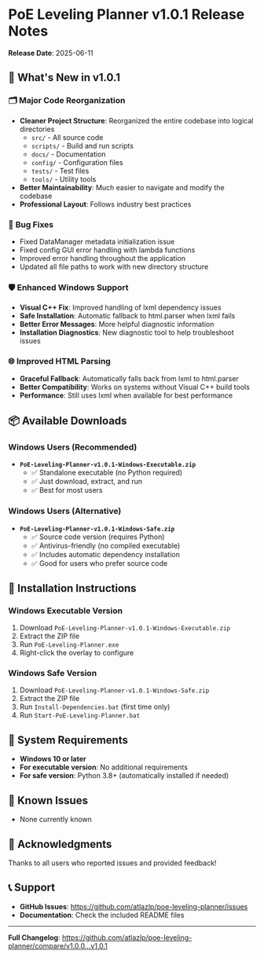 # PoE Leveling Planner v1.0.1 Release Notes

**Release Date**: 2025-06-11

## 🎉 What's New in v1.0.1

### 🗂️ **Major Code Reorganization**
- **Cleaner Project Structure**: Reorganized the entire codebase into logical directories
  - `src/` - All source code
  - `scripts/` - Build and run scripts
  - `docs/` - Documentation
  - `config/` - Configuration files
  - `tests/` - Test files
  - `tools/` - Utility tools
- **Better Maintainability**: Much easier to navigate and modify the codebase
- **Professional Layout**: Follows industry best practices

### 🔧 **Bug Fixes**
- Fixed DataManager metadata initialization issue
- Fixed config GUI error handling with lambda functions
- Improved error handling throughout the application
- Updated all file paths to work with new directory structure

### 🛡️ **Enhanced Windows Support**
- **Visual C++ Fix**: Improved handling of lxml dependency issues
- **Safe Installation**: Automatic fallback to html.parser when lxml fails
- **Better Error Messages**: More helpful diagnostic information
- **Installation Diagnostics**: New diagnostic tool to help troubleshoot issues

### 🌐 **Improved HTML Parsing**
- **Graceful Fallback**: Automatically falls back from lxml to html.parser
- **Better Compatibility**: Works on systems without Visual C++ build tools
- **Performance**: Still uses lxml when available for best performance

## 📦 **Available Downloads**

### Windows Users (Recommended)
- **`PoE-Leveling-Planner-v1.0.1-Windows-Executable.zip`**
  - ✅ Standalone executable (no Python required)
  - ✅ Just download, extract, and run
  - ✅ Best for most users

### Windows Users (Alternative)
- **`PoE-Leveling-Planner-v1.0.1-Windows-Safe.zip`**
  - ✅ Source code version (requires Python)
  - ✅ Antivirus-friendly (no compiled executable)
  - ✅ Includes automatic dependency installation
  - ✅ Good for users who prefer source code

## 🚀 **Installation Instructions**

### Windows Executable Version
1. Download `PoE-Leveling-Planner-v1.0.1-Windows-Executable.zip`
2. Extract the ZIP file
3. Run `PoE-Leveling-Planner.exe`
4. Right-click the overlay to configure

### Windows Safe Version
1. Download `PoE-Leveling-Planner-v1.0.1-Windows-Safe.zip`
2. Extract the ZIP file
3. Run `Install-Dependencies.bat` (first time only)
4. Run `Start-PoE-Leveling-Planner.bat`

## 🔧 **System Requirements**

- **Windows 10 or later**
- **For executable version**: No additional requirements
- **For safe version**: Python 3.8+ (automatically installed if needed)

## 🐛 **Known Issues**

- None currently known

## 🙏 **Acknowledgments**

Thanks to all users who reported issues and provided feedback!

## 📞 **Support**

- **GitHub Issues**: https://github.com/atlazlp/poe-leveling-planner/issues
- **Documentation**: Check the included README files

---

**Full Changelog**: https://github.com/atlazlp/poe-leveling-planner/compare/v1.0.0...v1.0.1
